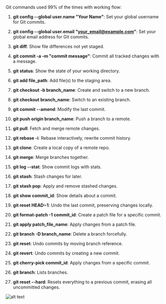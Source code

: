Git commands used 99% of the times with working flow:

1. **git config --global user.name "Your Name"**: Set your global username for Git commits.

2. **git config --global user.email "[your\_email@example.com](mailto:your_email@example.com)"**: Set your global email address for Git commits.

3. **git diff**: Show file differences not yet staged.

4. **git commit -a -m "commit message"**: Commit all tracked changes with a message.

5. **git status**: Show the state of your working directory.

6. **git add file\_path**: Add file(s) to the staging area.

7. **git checkout -b branch\_name**: Create and switch to a new branch.

8. **git checkout branch\_name**: Switch to an existing branch.

9. **git commit --amend**: Modify the last commit.

10. **git push origin branch\_name**: Push a branch to a remote.

11. **git pull**: Fetch and merge remote changes.

12. **git rebase -i**: Rebase interactively, rewrite commit history.

13. **git clone**: Create a local copy of a remote repo.

14. **git merge**: Merge branches together.

15. **git log --stat**: Show commit logs with stats.

16. **git stash**: Stash changes for later.

17. **git stash pop**: Apply and remove stashed changes.

18. **git show commit\_id**: Show details about a commit.

19. **git reset HEAD\~1**: Undo the last commit, preserving changes locally.

20. **git format-patch -1 commit\_id**: Create a patch file for a specific commit.

21. **git apply patch\_file\_name**: Apply changes from a patch file.

22. **git branch -D branch\_name**: Delete a branch forcefully.

23. **git reset**: Undo commits by moving branch reference.

24. **git revert**: Undo commits by creating a new commit.

25. **git cherry-pick commit\_id**: Apply changes from a specific commit.

26. **git branch**: Lists branches.

27. **git reset --hard**: Resets everything to a previous commit, erasing all uncommitted changes.

![alt text](https://github.com/cloudtraineer/DevOpsToolkit/blob/master/GIT/GIT_Workflow.jpg?raw=true)
